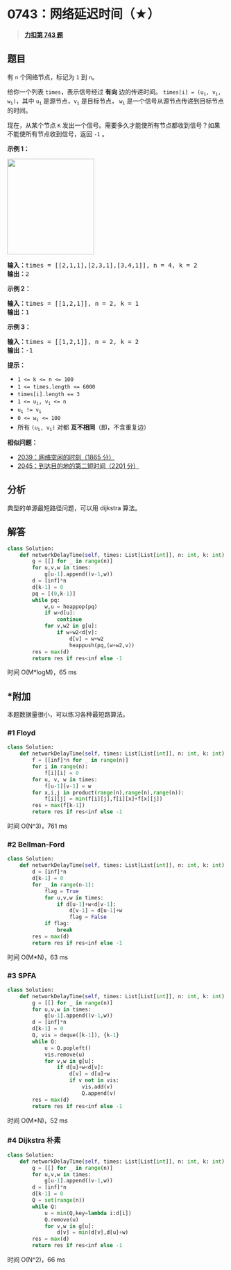 # 0743：网络延迟时间（★）


> <u>**[力扣第 743 题](https://leetcode.cn/problems/network-delay-time/)**</u>

## 题目

<p>有 <code>n</code> 个网络节点，标记为 <code>1</code> 到 <code>n</code>。</p>

<p>给你一个列表 <code>times</code>，表示信号经过 <strong>有向</strong> 边的传递时间。 <code>times[i] = (u<sub>i</sub>, v<sub>i</sub>, w<sub>i</sub>)</code>，其中 <code>u<sub>i</sub></code> 是源节点，<code>v<sub>i</sub></code> 是目标节点， <code>w<sub>i</sub></code> 是一个信号从源节点传递到目标节点的时间。</p>

<p>现在，从某个节点 <code>K</code> 发出一个信号。需要多久才能使所有节点都收到信号？如果不能使所有节点收到信号，返回 <code>-1</code> 。</p>



<p><strong>示例 1：</strong></p>

<p><img alt="" src="https://assets.leetcode.com/uploads/2019/05/23/931_example_1.png" style="height: 220px; width: 200px;" /></p>

<pre>
<strong>输入：</strong>times = [[2,1,1],[2,3,1],[3,4,1]], n = 4, k = 2
<strong>输出：</strong>2
</pre>

<p><strong>示例 2：</strong></p>

<pre>
<strong>输入：</strong>times = [[1,2,1]], n = 2, k = 1
<strong>输出：</strong>1
</pre>

<p><strong>示例 3：</strong></p>

<pre>
<strong>输入：</strong>times = [[1,2,1]], n = 2, k = 2
<strong>输出：</strong>-1
</pre>



<p><strong>提示：</strong></p>

<ul>
<li><code>1 &lt;= k &lt;= n &lt;= 100</code></li>
<li><code>1 &lt;= times.length &lt;= 6000</code></li>
<li><code>times[i].length == 3</code></li>
<li><code>1 &lt;= u<sub>i</sub>, v<sub>i</sub> &lt;= n</code></li>
<li><code>u<sub>i</sub> != v<sub>i</sub></code></li>
<li><code>0 &lt;= w<sub>i</sub> &lt;= 100</code></li>
<li>所有 <code>(u<sub>i</sub>, v<sub>i</sub>)</code> 对都 <strong>互不相同</strong>（即，不含重复边）</li>
</ul>


**相似问题：**
- [2039：网络空闲的时刻（1865 分）](/leetcode/2039)
- [2045：到达目的地的第二短时间（2201 分）](/leetcode/2045)


## 分析

典型的单源最短路径问题，可以用 dijkstra 算法。

## 解答

```python
class Solution:
    def networkDelayTime(self, times: List[List[int]], n: int, k: int) -> int:
        g = [[] for _ in range(n)]
        for u,v,w in times:
            g[u-1].append((v-1,w))
        d = [inf]*n
        d[k-1] = 0
        pq = [(0,k-1)]
        while pq:
            w,u = heappop(pq)
            if w>d[u]:
                continue
            for v,w2 in g[u]:
                if w+w2<d[v]:
                    d[v] = w+w2
                    heappush(pq,(w+w2,v))
        res = max(d)
        return res if res<inf else -1
```
时间 O(M*logM)，65 ms

## *附加

本题数据量很小，可以练习各种最短路算法。

### #1 Floyd

```python
class Solution:
    def networkDelayTime(self, times: List[List[int]], n: int, k: int) -> int:
        f = [[inf]*n for _ in range(n)]
        for i in range(n):
            f[i][i] = 0
        for u, v, w in times:
            f[u-1][v-1] = w
        for x,i,j in product(range(n),range(n),range(n)):
            f[i][j] = min(f[i][j],f[i][x]+f[x][j])
        res = max(f[k-1])
        return res if res<inf else -1
```
时间 O(N^3)，761 ms

### #2 Bellman-Ford 
```python
class Solution:
    def networkDelayTime(self, times: List[List[int]], n: int, k: int) -> int:
        d = [inf]*n
        d[k-1] = 0
        for _ in range(n-1):
            flag = True
            for u,v,w in times:
                if d[u-1]+w<d[v-1]:
                    d[v-1] = d[u-1]+w
                    flag = False
            if flag:
                break
        res = max(d)
        return res if res<inf else -1
```
时间 O(M*N)，63 ms

### #3 SPFA

```python
class Solution:
    def networkDelayTime(self, times: List[List[int]], n: int, k: int) -> int:
        g = [[] for _ in range(n)]
        for u,v,w in times:
            g[u-1].append((v-1,w))
        d = [inf]*n
        d[k-1] = 0
        Q, vis = deque([k-1]), {k-1}
        while Q:
            u = Q.popleft()
            vis.remove(u)
            for v,w in g[u]:
                if d[u]+w<d[v]:
                    d[v] = d[u]+w
                    if v not in vis:
                        vis.add(v)
                        Q.append(v)
        res = max(d)
        return res if res<inf else -1
```
时间 O(M*N)，52 ms

### #4 Dijkstra 朴素

```python
class Solution:
    def networkDelayTime(self, times: List[List[int]], n: int, k: int) -> int:
        g = [[] for _ in range(n)]
        for u,v,w in times:
            g[u-1].append((v-1,w))
        d = [inf]*n
        d[k-1] = 0
        Q = set(range(n))
        while Q:
            u = min(Q,key=lambda i:d[i])
            Q.remove(u)
            for v,w in g[u]:
                d[v] = min(d[v],d[u]+w)
        res = max(d)
        return res if res<inf else -1
```
时间 O(N^2)，66 ms
